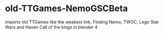 # old-TTGames-NemoGSCBeta

imports old TTGames like the weakest link, Finding Nemo, TWOC, Lego Star Wars and Haven Call of the kings in blender 4

